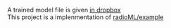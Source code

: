 A trained model file is given [in dropbox](https://www.dropbox.com/s/y3dbhcct7krapr6/convmodrecnets_CNN2_0.5.wts.h5?dl=0)<br> 
This project is a implenmentation of [radioML/example](https://github.com/radioML/examples/blob/master/modulation_recognition/RML2016.10a_VTCNN2_example.ipynb) 
